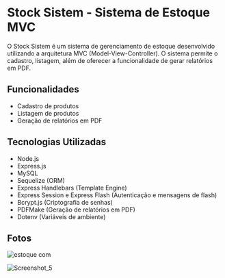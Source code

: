 # Stock Sistem - Sistema de Estoque MVC

O Stock Sistem é um sistema de gerenciamento de estoque desenvolvido utilizando a arquitetura MVC (Model-View-Controller). O sistema permite o cadastro, listagem, além de oferecer a funcionalidade de gerar relatórios em PDF.

## Funcionalidades

- Cadastro de produtos
- Listagem de produtos
- Geração de relatórios em PDF

## Tecnologias Utilizadas

- Node.js
- Express.js
- MySQL
- Sequelize (ORM)
- Express Handlebars (Template Engine)
- Express Session e Express Flash (Autenticação e mensagens de flash)
- Bcrypt.js (Criptografia de senhas)
- PDFMake (Geração de relatórios em PDF)
- Dotenv (Variáveis de ambiente)



## Fotos

![estoque com](https://github.com/Alexandrelimax/Stock-Sistem/assets/96657257/bd8501e6-e290-4c83-85ea-2931a8dae3cf)

![Screenshot_5](https://github.com/Alexandrelimax/Stock-Sistem/assets/96657257/b48722df-68bd-4ee3-bcfa-d4530ae0b3f2)



